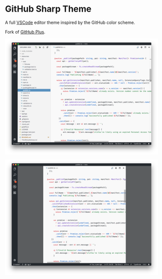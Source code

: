 # GitHub Sharp Theme

A full [VSCode](https://code.visualstudio.com/) editor theme inspired by the GitHub color scheme.

Fork of [GitHub Plus](https://marketplace.visualstudio.com/items?itemName=thenikso.github-plus-theme).

![screenshot](./images/screenshot.png)

![screenshot 2](./images/centered.png)